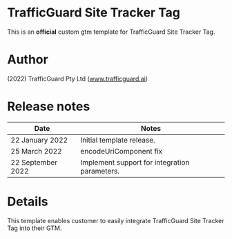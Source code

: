 # TrafficGuard Site Tracker Tag

This is an **official** custom gtm template for TrafficGuard Site Tracker Tag.

# Author
(2022) TrafficGuard Pty Ltd (www.trafficguard.ai) 

# Release notes
| Date              | Notes                                          |
|-------------------|------------------------------------------------|
| 22 January 2022   | Initial template release.                      |
| 25 March 2022     | encodeUriComponent fix                         |
| 22 September 2022 | Implement support for integration parameters.  |

# Details
This template enables customer to easily integrate TrafficGuard Site Tracker Tag into their GTM.
